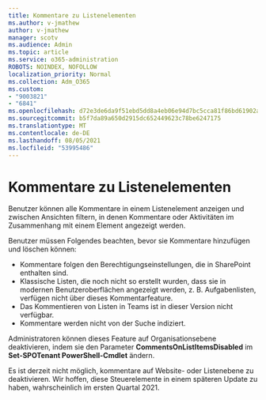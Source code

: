 ```yaml
---
title: Kommentare zu Listenelementen
ms.author: v-jmathew
author: v-jmathew
manager: scotv
ms.audience: Admin
ms.topic: article
ms.service: o365-administration
ROBOTS: NOINDEX, NOFOLLOW
localization_priority: Normal
ms.collection: Adm_O365
ms.custom:
- "9003821"
- "6841"
ms.openlocfilehash: d72e3de6da9f51ebd5dd8a4eb06e94d7bc5cca81f86bd61902a9587b00f7b7b0
ms.sourcegitcommit: b5f7da89a650d2915dc652449623c78be6247175
ms.translationtype: MT
ms.contentlocale: de-DE
ms.lasthandoff: 08/05/2021
ms.locfileid: "53995486"
---
```

# <a name="comments-on-list-items"></a>Kommentare zu Listenelementen

Benutzer können alle Kommentare in einem Listenelement anzeigen und zwischen Ansichten filtern, in denen Kommentare oder Aktivitäten im Zusammenhang mit einem Element angezeigt werden.

Benutzer müssen Folgendes beachten, bevor sie Kommentare hinzufügen und löschen können:

- Kommentare folgen den Berechtigungseinstellungen, die in SharePoint enthalten sind.
- Klassische Listen, die noch nicht so erstellt wurden, dass sie in modernen Benutzeroberflächen angezeigt werden, z. B. Aufgabenlisten, verfügen nicht über dieses Kommentarfeature.
- Das Kommentieren von Listen in Teams ist in dieser Version nicht verfügbar.
- Kommentare werden nicht von der Suche indiziert.

Administratoren können dieses Feature auf Organisationsebene deaktivieren, indem sie den Parameter **CommentsOnListItemsDisabled** im **Set-SPOTenant PowerShell-Cmdlet** ändern.

Es ist derzeit nicht möglich, kommentare auf Website- oder Listenebene zu deaktivieren. Wir hoffen, diese Steuerelemente in einem späteren Update zu haben, wahrscheinlich im ersten Quartal 2021.
